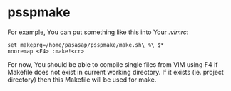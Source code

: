 # psspmake

For example, You can put something like this into Your *.vimrc*:
```
set makeprg=/home/pasasap/psspmake/make.sh\ %\ $*                                                   
nnoremap <F4> :make!<cr>                                                                                      
```
For now, You should be able to compile single files from VIM using F4 if Makefile does not exist in current working directory. If it exists (ie. project directory) then this Makefile will be used for make.
